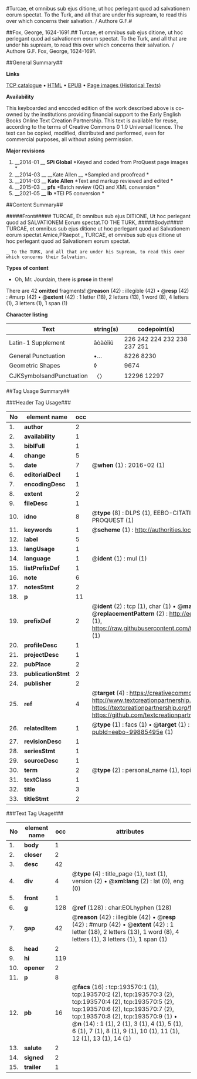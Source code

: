 #Turcae, et omnibus sub ejus ditione, ut hoc perlegant quod ad salvationem eorum spectat. To the Turk, and all that are under his supream, to read this over which concerns their salvation. / Authore G.F.#

##Fox, George, 1624-1691.##
Turcae, et omnibus sub ejus ditione, ut hoc perlegant quod ad salvationem eorum spectat. To the Turk, and all that are under his supream, to read this over which concerns their salvation. / Authore G.F.
Fox, George, 1624-1691.

##General Summary##

**Links**

[TCP catalogue](http://www.ota.ox.ac.uk/tcp/)  • 
[HTML](http://tei.it.ox.ac.uk/tcp/Texts-HTML/free/B23/B23173.html)  • 
[EPUB](http://tei.it.ox.ac.uk/tcp/Texts-EPUB/free/B23/B23173.epub) • 
[Page images (Historical Texts)](https://historicaltexts.jisc.ac.uk/eebo-99885495e)

**Availability**

This keyboarded and encoded edition of the work described above is co-owned by the
    institutions providing financial support to the Early English Books Online Text Creation
    Partnership. This text is available for reuse, according to the terms of  Creative Commons 0 1.0 Universal
    licence. The text can be copied, modified, distributed and performed, even for commercial
    purposes, all without asking permission.

**Major revisions**

1. __2014-01 __ __SPi Global__ *Keyed and coded from ProQuest page images *
1. __2014-03 __ __Kate Allen __ *Sampled and proofread *
1. __2014-03 __ __Kate Allen__ *Text and markup reviewed and edited *
1. __2015-03 __ __pfs__ *Batch review (QC) and XML conversion *
1. __2021-05 __ __lb__ *TEI P5 conversion *

##Content Summary##

#####Front#####
TURCAE, Et omnibus sub ejus DITIONE, Ut hoc perlegant quod ad SALVATIONEM Eorum spectat.TO THE TURK,
#####Body#####
TURCAE, et omnibus sub ejus ditione ut hoc perlegant quod ad Salvationem eorum spectat.Amice,PRaepot
    _ TURCAE, et omnibus sub ejus ditione ut hoc perlegant quod ad Salvationem eorum spectat.

    _ To the TURK, and all that are under his Supream, to read this over which concerns their Salvation.

**Types of content**

  * Oh, Mr. Jourdain, there is **prose** in there!

There are 42 **omitted** fragments! 
 @__reason__ (42) : illegible (42)  •  @__resp__ (42) : #murp (42)  •  @__extent__ (42) : 1 letter (18), 2 letters (13), 1 word (8), 4 letters (1), 3 letters (1), 1 span (1)

**Character listing**


|Text|string(s)|codepoint(s)|
|---|---|---|
|Latin-1 Supplement|âòàèîíû|226 242 224 232 238 237 251|
|General Punctuation|•…|8226 8230|
|Geometric Shapes|◊|9674|
|CJKSymbolsandPunctuation|〈〉|12296 12297|

##Tag Usage Summary##

###Header Tag Usage###

|No|element name|occ|attributes|
|---|---|---|---|
|1.|__author__|2||
|2.|__availability__|1||
|3.|__biblFull__|1||
|4.|__change__|5||
|5.|__date__|7| @__when__ (1) : 2016-02 (1)|
|6.|__editorialDecl__|1||
|7.|__encodingDesc__|1||
|8.|__extent__|2||
|9.|__fileDesc__|1||
|10.|__idno__|8| @__type__ (8) : DLPS (1), EEBO-CITATION (1), VID (1), EEBO-PROQUEST (1), STC (3), PROQUEST (1)|
|11.|__keywords__|1| @__scheme__ (1) : http://authorities.loc.gov/ (1)|
|12.|__label__|5||
|13.|__langUsage__|1||
|14.|__language__|1| @__ident__ (1) : mul (1)|
|15.|__listPrefixDef__|1||
|16.|__note__|6||
|17.|__notesStmt__|2||
|18.|__p__|11||
|19.|__prefixDef__|2| @__ident__ (2) : tcp (1), char (1)  •  @__matchPattern__ (2) : ([0-9\-]+):([0-9IVX]+) (1), (.+) (1)  •  @__replacementPattern__ (2) : http://eebo.chadwyck.com/downloadtiff?vid=$1&page=$2 (1), https://raw.githubusercontent.com/textcreationpartnership/Texts/master/tcpchars.xml#$1 (1)|
|20.|__profileDesc__|1||
|21.|__projectDesc__|1||
|22.|__pubPlace__|2||
|23.|__publicationStmt__|2||
|24.|__publisher__|2||
|25.|__ref__|4| @__target__ (4) : https://creativecommons.org/publicdomain/zero/1.0/ (1), http://www.textcreationpartnership.org/docs/. (1), https://textcreationpartnership.org/faq/#faq05 (1), https://github.com/textcreationpartnership (1)|
|26.|__relatedItem__|1| @__type__ (1) : facs (1)  •  @__target__ (1) : https://data.historicaltexts.jisc.ac.uk/view?pubId=eebo-99885495e (1)|
|27.|__revisionDesc__|1||
|28.|__seriesStmt__|1||
|29.|__sourceDesc__|1||
|30.|__term__|2| @__type__ (2) : personal_name (1), topical_term (1)|
|31.|__textClass__|1||
|32.|__title__|3||
|33.|__titleStmt__|2||


###Text Tag Usage###

|No|element name|occ|attributes|
|---|---|---|---|
|1.|__body__|1||
|2.|__closer__|2||
|3.|__desc__|42||
|4.|__div__|4| @__type__ (4) : title_page (1), text (1), version (2)  •  @__xml:lang__ (2) : lat (0), eng (0)|
|5.|__front__|1||
|6.|__g__|128| @__ref__ (128) : char:EOLhyphen (128)|
|7.|__gap__|42| @__reason__ (42) : illegible (42)  •  @__resp__ (42) : #murp (42)  •  @__extent__ (42) : 1 letter (18), 2 letters (13), 1 word (8), 4 letters (1), 3 letters (1), 1 span (1)|
|8.|__head__|2||
|9.|__hi__|119||
|10.|__opener__|2||
|11.|__p__|8||
|12.|__pb__|16| @__facs__ (16) : tcp:193570:1 (1), tcp:193570:2 (2), tcp:193570:3 (2), tcp:193570:4 (2), tcp:193570:5 (2), tcp:193570:6 (2), tcp:193570:7 (2), tcp:193570:8 (2), tcp:193570:9 (1)  •  @__n__ (14) : 1 (1), 2 (1), 3 (1), 4 (1), 5 (1), 6 (1), 7 (1), 8 (1), 9 (1), 10 (1), 11 (1), 12 (1), 13 (1), 14 (1)|
|13.|__salute__|2||
|14.|__signed__|2||
|15.|__trailer__|1||
